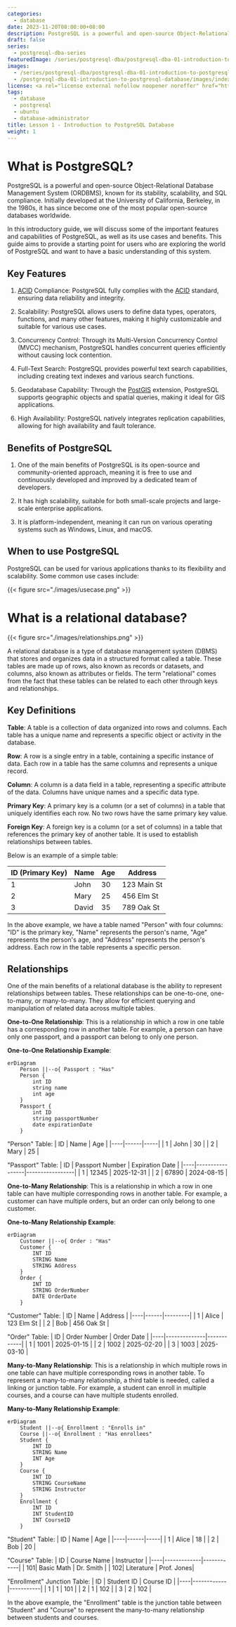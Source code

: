 ```yaml
---
categories:
  - database
date: 2023-11-20T08:00:00+08:00
description: PostgreSQL is a powerful and open-source Object-Relational Database Management System (ORDBMS), known for its stability, scalability, and SQL compliance. Initially developed at the University of California, Berkeley, in the 1980s, it has since become one of the most popular open-source databases worldwide.
draft: false
series:
  - postgresql-dba-series
featuredImage: /series/postgresql-dba/postgresql-dba-01-introduction-to-postgresql-database.webp
images:
  - /series/postgresql-dba/postgresql-dba-01-introduction-to-postgresql-database.webp
  - /postgresql-dba-01-introduction-to-postgresql-database/images/index.en.png
license: <a rel="license external nofollow noopener noreffer" href="https://creativecommons.org/licenses/by-nc/4.0/" target="_blank">CC BY-NC 4.0</a>
tags:
  - database
  - postgresql
  - ubuntu
  - database-administrator
title: Lesson 1 - Introduction to PostgreSQL Database
weight: 1
---
```


# What is PostgreSQL?

PostgreSQL is a powerful and open-source Object-Relational Database Management System (ORDBMS), known for its stability, scalability, and SQL compliance. Initially developed at the University of California, Berkeley, in the 1980s, it has since become one of the most popular open-source databases worldwide.

In this introductory guide, we will discuss some of the important features and capabilities of PostgreSQL, as well as its use cases and benefits. This guide aims to provide a starting point for users who are exploring the world of PostgreSQL and want to have a basic understanding of this system.

## Key Features

1. [ACID](/what-is-acid) Compliance: PostgreSQL fully complies with the [ACID](/what-is-acid) standard, ensuring data reliability and integrity.

2. Scalability: PostgreSQL allows users to define data types, operators, functions, and many other features, making it highly customizable and suitable for various use cases.

3. Concurrency Control: Through its Multi-Version Concurrency Control (MVCC) mechanism, PostgreSQL handles concurrent queries efficiently without causing lock contention.

4. Full-Text Search: PostgreSQL provides powerful text search capabilities, including creating text indexes and various search functions.

5. Geodatabase Capability: Through the [PostGIS](https://postgis.net) extension, PostgreSQL supports geographic objects and spatial queries, making it ideal for GIS applications.

6. High Availability: PostgreSQL natively integrates replication capabilities, allowing for high availability and fault tolerance.

## Benefits of PostgreSQL

1. One of the main benefits of PostgreSQL is its open-source and community-oriented approach, meaning it is free to use and continuously developed and improved by a dedicated team of developers.

2. It has high scalability, suitable for both small-scale projects and large-scale enterprise applications.

3. It is platform-independent, meaning it can run on various operating systems such as Windows, Linux, and macOS.

## When to use PostgreSQL

PostgreSQL can be used for various applications thanks to its flexibility and scalability. Some common use cases include:

{{< figure src="./images/usecase.png" >}}

# What is a relational database?

{{< figure src="./images/relationships.png" >}}

A relational database is a type of database management system (DBMS) that stores and organizes data in a structured format called a table. These tables are made up of rows, also known as records or datasets, and columns, also known as attributes or fields. The term "relational" comes from the fact that these tables can be related to each other through keys and relationships.

## Key Definitions

**Table**: A table is a collection of data organized into rows and columns. Each table has a unique name and represents a specific object or activity in the database.

**Row**: A row is a single entry in a table, containing a specific instance of data. Each row in a table has the same columns and represents a unique record.

**Column**: A column is a data field in a table, representing a specific attribute of the data. Columns have unique names and a specific data type.

**Primary Key**: A primary key is a column (or a set of columns) in a table that uniquely identifies each row. No two rows have the same primary key value.

**Foreign Key**: A foreign key is a column (or a set of columns) in a table that references the primary key of another table. It is used to establish relationships between tables.

Below is an example of a simple table:

| ID (Primary Key) | Name  | Age | Address     |
| ---------------- | ----- | --- | ----------- |
| 1                | John  | 30  | 123 Main St |
| 2                | Mary  | 25  | 456 Elm St  |
| 3                | David | 35  | 789 Oak St  |

In the above example, we have a table named "Person" with four columns: "ID" is the primary key, "Name" represents the person's name, "Age" represents the person's age, and "Address" represents the person's address. Each row in the table represents a specific person.

## Relationships

One of the main benefits of a relational database is the ability to represent relationships between tables. These relationships can be one-to-one, one-to-many, or many-to-many. They allow for efficient querying and manipulation of related data across multiple tables.

**One-to-One Relationship**: This is a relationship in which a row in one table has a corresponding row in another table. For example, a person can have only one passport, and a passport can belong to only one person.

**One-to-One Relationship Example**:

```mermaid
erDiagram
    Person ||--o{ Passport : "Has"
    Person {
        int ID
        string name
        int age
    }
    Passport {
        int ID
        string passportNumber
        date expirationDate
    }
```

"Person" Table:
| ID | Name | Age |
|----|------|-----|
| 1 | John | 30 |
| 2 | Mary | 25 |

"Passport" Table:
| ID | Passport Number | Expiration Date |
|----|-----------------|-----------------|
| 1 | 12345 | 2025-12-31 |
| 2 | 67890 | 2024-08-15 |

**One-to-Many Relationship**: This is a relationship in which a row in one table can have multiple corresponding rows in another table. For example, a customer can have multiple orders, but an order can only belong to one customer.

**One-to-Many Relationship Example**:

```mermaid
erDiagram
    Customer ||--o{ Order : "Has"
    Customer {
        INT ID
        STRING Name
        STRING Address
    }
    Order {
        INT ID
        STRING OrderNumber
        DATE OrderDate
    }
```

"Customer" Table:
| ID | Name | Address |
|----|------|---------|
| 1 | Alice | 123 Elm St |
| 2 | Bob | 456 Oak St |

"Order" Table:
| ID | Order Number | Order Date |
|----|--------------|------------|
| 1 | 1001 | 2025-01-15 |
| 2 | 1002 | 2025-02-20 |
| 3 | 1003 | 2025-03-10 |

**Many-to-Many Relationship**: This is a relationship in which multiple rows in one table can have multiple corresponding rows in another table. To represent a many-to-many relationship, a third table is needed, called a linking or junction table. For example, a student can enroll in multiple courses, and a course can have multiple students enrolled.

**Many-to-Many Relationship Example**:

```mermaid
erDiagram
    Student ||--o{ Enrollment : "Enrolls in"
    Course ||--o{ Enrollment : "Has enrollees"
    Student {
        INT ID
        STRING Name
        INT Age
    }
    Course {
        INT ID
        STRING CourseName
        STRING Instructor
    }
    Enrollment {
        INT ID
        INT StudentID
        INT CourseID
    }
```

"Student" Table:
| ID | Name | Age |
|----|------|-----|
| 1 | Alice | 18 |
| 2 | Bob | 20 |

"Course" Table:
| ID | Course Name | Instructor |
|----|-------------|------------|
| 101| Basic Math | Dr. Smith |
| 102| Literature | Prof. Jones|

"Enrollment" Junction Table:
| ID | Student ID | Course ID |
|----|------------|-----------|
| 1 | 1 | 101 |
| 2 | 1 | 102 |
| 3 | 2 | 102 |

In the above example, the "Enrollment" table is the junction table between "Student" and "Course" to represent the many-to-many relationship between students and courses.
